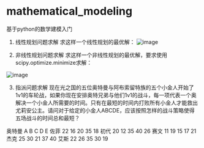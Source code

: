 # mathematical_modeling
基于python的数学建模入门
1. 线性规划问题求解
求这样一个线性规划的最优解：
![image](https://user-images.githubusercontent.com/70732517/178141866-40342215-b98d-41af-b619-a5803cf1a8c6.png)

2. 非线性规划问题求解
求这样一个非线性规划的最优解，要求使用scipy.optimize.minimize求解：

![image](https://user-images.githubusercontent.com/70732517/178141872-8bbcf01c-96dc-461a-9744-28d8e6531bc4.png)

3. 指派问题求解
现在光之国的五位奥特曼与阿布索留特族的五个小金人开始了1v1的车轮战，如果你现在安排奥特兄弟与他们1v1的战斗，每一项代表一个奥解决一个小金人所需要的时间。只有在最短的时间内打败所有小金人才能救出尤莉安公主。请问对于给定的小金人ABCDE，应该按照怎样的战斗策略使得五场战斗的时间总和最短？

奥特曼	A	B	C	D	E
佐菲	22	16	20	35	18
初代	20	12	35	40	26
赛文	11	19	15	17	21
杰克	25	30	21	37	40
艾斯	22	26	35	30	19
